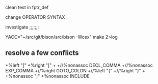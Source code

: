 clean test in fptr_def

change OPERATOR SYNTAX

investigate ;;;;;;;

YACC="~/src/git/bison/src/bison -Wcex" make 2>log

## resolve a few conflicts

+%left "]"
+%right "["
+
+//%nonassoc DECL_COMMA
+//%nonassoc EXP_COMMA
+//%right GOTO_COLON
+//%left "{"
+//%right "}"
+
+%nonassoc ";"
+%nonassoc INCLUDE
